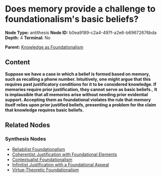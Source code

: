 # Does memory provide a challenge to foundationalism's basic beliefs?

**Node Type:** antithesis
**Node ID:** b0ea9189-c2a4-497f-a2e6-b69672676bda
**Depth:** 4
**Terminal:** No

**Parent:** [Knowledge as Foundationalism](knowledge-as-foundationalism-synthesis-c0e7aed3-4dc3-4be5-9ec1-f7b5fd2b0ff6.md)

## Content

**Suppose we have a case in which a belief is formed based on memory, such as recalling a phone number. Intuitively, one might argue that this requires past justificatory conditions for it to be considered knowledge. If memories require prior justification, they cannot serve as basic beliefs.**, **It is implausible that all memories arise without needing prior evidential support. Accepting them as foundational violates the rule that memory itself relies upon prior justified beliefs, presenting a problem for the claim that knowledge requires basic beliefs.**

## Related Nodes

### Synthesis Nodes

- [Reliabilist Foundationalism](reliabilist-foundationalism-synthesis-420d9197-e7cb-48e4-bece-bb9f7803b1aa.md)
- [Coherentist Justification with Foundational Elements](coherentist-justification-with-foundational-elements-synthesis-f40b5647-cb33-4e2a-a85e-5718c60c7f63.md)
- [Contextualist Foundationalism](contextualist-foundationalism-synthesis-c0d1c2c3-d4f1-49e7-89a9-60d13477a544.md)
- [Infinitist Justification with a Foundational Appeal](infinitist-justification-with-a-foundational-appeal-synthesis-0058c16e-b371-4b86-84e4-1e0bc6f65b92.md)
- [Virtue-Theoretic Foundationalism](virtue-theoretic-foundationalism-synthesis-001bedab-04c8-4041-864b-fccf58c1d4db.md)
